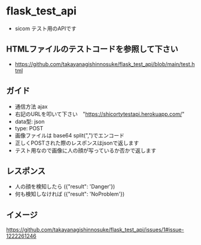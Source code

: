 # flask_test_api
- sicom テスト用のAPIです
## HTMLファイルのテストコードを参照して下さい
- https://github.com/takayanagishinnosuke/flask_test_api/blob/main/test.html
## ガイド
- 通信方法 ajax
-  右記のURLを叩いて下さい　"https://shicortytestapi.herokuapp.com/"
- data型: json
- type: POST
- 画像ファイルは base64 split(",")でエンコード
- 正しくPOSTされた際のレスポンスはjsonで返します
- テスト用なので画像に人の顔が写っているか否かで返します

## レスポンス
- 人の顔を検知したら ({"result": 'Danger'})
- 何も検知しなければ ({"result": 'NoProblem'})
## イメージ
https://github.com/takayanagishinnosuke/flask_test_api/issues/1#issue-1222261246
